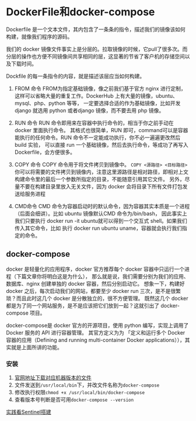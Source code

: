 # DockerFile和docker-compose
Dockerfile 是一个文本文件，其内包含了一条条的指令，描述我们的镜像该如何构建，就像我们程序的源码。

我们的 docker 镜像文件事实上是分层的。拉取镜像的时候，它pull了很多次。而分层的操作也方便不同镜像间共享相同的层，这显著的节省了客户机的存储空间以及下载时间。

Dockfile 的每一条指令的内容，就是描述该层应当如何构建。


1. FROM 命令
FROM为指定基础镜像，像之前我们基于官方 nginx 进行定制，这样可以省略大量的重复工作。DockerHub 上有大量的镜像，ubuntu、mysql、php、python 等等，
一定要选择合适的作为基础镜像，比如开发 django 就选用 python 或者django 镜像，而不要去用 php 镜像。

2. RUN 命令
RUN 命令即用来在容器中执行命令的，相当于你之前手动在 docker 里面执行命令。
其格式也很简单，RUN <command>即可，command可以是容器能执行的任何命令。RUN 命令不一定能成功执行，你不必一遍遍更改然后 build 实验，
可以直接 run 一个基础镜像，然后去执行命令，等成功了再写入 Dockerfile，会方便很多。

3. COPY 命令
COPY 命令用于将文件拷贝到镜像中。
`COPY <源路径> <目标路径>`
你可以将需要的文件拷贝到镜像内，注意这里源路径是相对路径，即相对上文构建命令里的最后一个参数所指定的目录，不能随意引用其它文件。
另外，尽量不要在构建目录里放入无关文件，因为 docker 会将目录下所有文件打包发送给服务进程

4. CMD命令
CMD 命令为容器启动时的默认命令，因为容器其实本质是一个进程（后面会细讲）。比如 ubuntu 镜像默认CMD 命令为/bin/bash，
因此事实上我们只要执行 docker run -it ubuntu就可以得到一个交互式 shell。如果我们传入其它命令，比如 执行 docker run ubuntu uname，容器就会执行我们指定的命令。

## docker-compose
docker 是轻量化的应用程序，docker 官方推荐每个 docker 容器中只运行一个进程（下篇文章你将明白这是为什么），
那么就是说，我们需要分别为我们的应用、数据库、nginx 创建单独的 docker 容器，然后分别启动它。
想象一下，构建好 docker 之后，每次启动我们的网站，都要至少 docker run 三次，是不是很繁琐？而且此时这几个 docker 是分散独立的，很不方便管理。
既然这几个 docker 都是为了同一个网站服务，是不是应该把它们放到一起？这就引出了 docker-compose 项目。

docker-compose是 docker 官方的开源项目，使用 python 编写，实现上调用了 Docker 服务的 API 进行容器管理。
其官方定义为为 「定义和运行多个 Docker 容器的应用（Defining and running multi-container Docker applications）），其实就是上面所讲的功能。

### 安装
1. [官网地址下载对应机器版本的文件](https://github.com/docker/compose/releases)
2. 文件发送到`/usr/local/bin`下，并改文件名称为`docker-compose`
3. 修改执行权限`chmod +x /usr/local/bin/docker-compose`
4. 查看版本号判断是否可用`docker-compose --version`

[实践看Sentinel搭建](../redis/cluster/sentinel.md#一台服务器搭建一主二从三哨兵的集群)